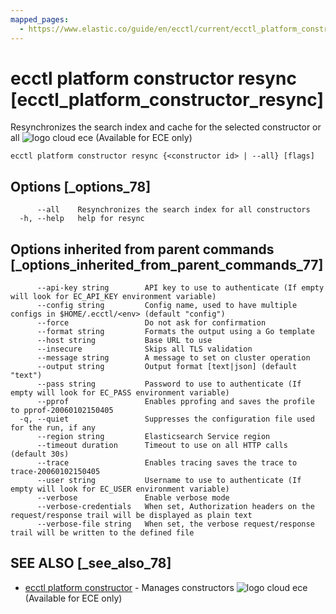 ```yaml
---
mapped_pages:
  - https://www.elastic.co/guide/en/ecctl/current/ecctl_platform_constructor_resync.html
---
```


# ecctl platform constructor resync [ecctl_platform_constructor_resync]

Resynchronizes the search index and cache for the selected constructor or all ![logo cloud ece](https://doc-icons.s3.us-east-2.amazonaws.com/logo_cloud_ece.svg "Supported on {{ece}}") (Available for ECE only)

```
ecctl platform constructor resync {<constructor id> | --all} [flags]
```


## Options [_options_78]

```
      --all    Resynchronizes the search index for all constructors
  -h, --help   help for resync
```


## Options inherited from parent commands [_options_inherited_from_parent_commands_77]

```
      --api-key string        API key to use to authenticate (If empty will look for EC_API_KEY environment variable)
      --config string         Config name, used to have multiple configs in $HOME/.ecctl/<env> (default "config")
      --force                 Do not ask for confirmation
      --format string         Formats the output using a Go template
      --host string           Base URL to use
      --insecure              Skips all TLS validation
      --message string        A message to set on cluster operation
      --output string         Output format [text|json] (default "text")
      --pass string           Password to use to authenticate (If empty will look for EC_PASS environment variable)
      --pprof                 Enables pprofing and saves the profile to pprof-20060102150405
  -q, --quiet                 Suppresses the configuration file used for the run, if any
      --region string         Elasticsearch Service region
      --timeout duration      Timeout to use on all HTTP calls (default 30s)
      --trace                 Enables tracing saves the trace to trace-20060102150405
      --user string           Username to use to authenticate (If empty will look for EC_USER environment variable)
      --verbose               Enable verbose mode
      --verbose-credentials   When set, Authorization headers on the request/response trail will be displayed as plain text
      --verbose-file string   When set, the verbose request/response trail will be written to the defined file
```


## SEE ALSO [_see_also_78]

* [ecctl platform constructor](/reference/ecctl_platform_constructor.md)	 - Manages constructors ![logo cloud ece](https://doc-icons.s3.us-east-2.amazonaws.com/logo_cloud_ece.svg "Supported on {{ece}}") (Available for ECE only)

